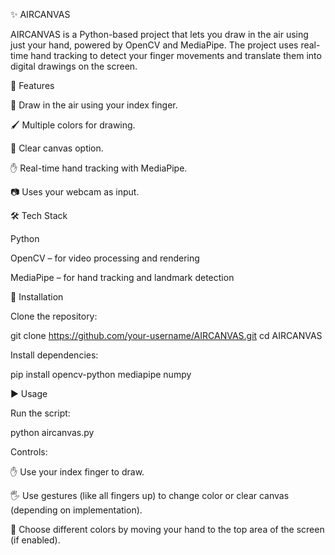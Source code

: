 ✨ AIRCANVAS

AIRCANVAS is a Python-based project that lets you draw in the air using just your hand, powered by OpenCV and MediaPipe. The project uses real-time hand tracking to detect your finger movements and translate them into digital drawings on the screen.

📌 Features

🎨 Draw in the air using your index finger.

🖌️ Multiple colors for drawing.

🧹 Clear canvas option.

✋ Real-time hand tracking with MediaPipe.

📷 Uses your webcam as input.

🛠️ Tech Stack

Python

OpenCV – for video processing and rendering

MediaPipe – for hand tracking and landmark detection

🚀 Installation

Clone the repository:

git clone https://github.com/your-username/AIRCANVAS.git
cd AIRCANVAS


Install dependencies:

pip install opencv-python mediapipe numpy

▶️ Usage

Run the script:

python aircanvas.py


Controls:

✋ Use your index finger to draw.

🖐️ Use gestures (like all fingers up) to change color or clear canvas (depending on implementation).

🎨 Choose different colors by moving your hand to the top area of the screen (if enabled).
